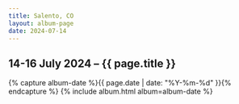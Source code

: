 ```yaml
---
title: Salento, CO
layout: album-page
date: 2024-07-14
---
```

## 14-16 July 2024 – {{ page.title }}
{% capture album-date %}{{ page.date | date: "%Y-%m-%d" }}{% endcapture %}
{% include album.html album=album-date %}